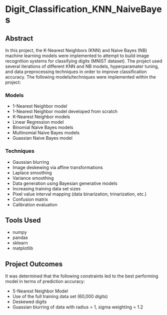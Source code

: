 # Digit_Classification_KNN_NaiveBayes

## Abstract
In this project, the K-Nearest Neighbors (KNN) and Naive Bayes (NB) machine learning models were implemented to attempt to build image recognition systems for classifying digits (MNIST dataset). The project used several iterations of different KNN and NB models, hyperparamater tuning, and data preprocessing techniques in order to improve classification accuracy. The following models/techniques were implemented within the project:

### Models
- 1-Nearest Neighbor model
- 1-Nearest Neighbor model developed from scratch
- K-Nearest Neighbor models
- Linear Regression model
- Binomial Naive Bayes models
- Multinomial Naive Bayes models
- Guassian Naive Bayes model

### Techniques
- Gaussian blurring
- Image deskewing via affine transformations
- Laplace smoothing
- Variance smoothing
- Data generation using Bayesian generative models
- Increasing training data set sizes
- Pixel value interval mapping (data binarization, trinarization, etc.)
- Confusion matrix
- Calibration evaluation

## Tools Used
- numpy
- pandas
- sklearn 
- matplotlib

## Project Outcomes
It was determined that the following constraints led to the best performing model in terms of prediction accuracy:
- 5-Nearest Neighbor Model
- Use of the full training data set (60,000 digits)
- Deskewed digits
- Guassian blurring of data with radius = 1, sigma weighting = 1.2

